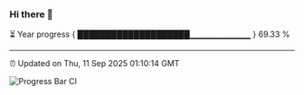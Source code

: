 ### Hi there 👋

⏳ Year progress { ████████████████████▁▁▁▁▁▁▁▁▁▁ } 69.33 %

---

⏰ Updated on Thu, 11 Sep 2025 01:10:14 GMT

![Progress Bar CI](https://github.com/liununu/liununu/workflows/Progress%20Bar%20CI/badge.svg)
